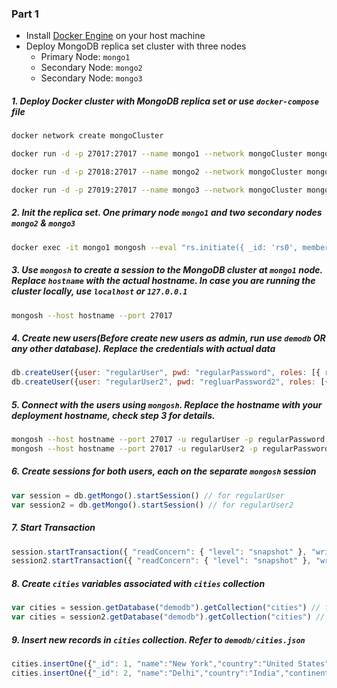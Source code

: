 ### Part 1
* Install [Docker Engine](https://docs.docker.com/engine/install/) on your host machine 
* Deploy MongoDB replica set cluster with three nodes
	* Primary Node: `mongo1`
	* Secondary Node: `mongo2`
	* Secondary Node: `mongo3`
##### 1. Deploy Docker cluster with MongoDB replica set or use `docker-compose` file
```bash
docker network create mongoCluster

docker run -d -p 27017:27017 --name mongo1 --network mongoCluster mongo:5 mongod --replSet rs0 --bind_ip localhost,mongo1`

docker run -d -p 27018:27017 --name mongo2 --network mongoCluster mongo:5 mongod --replSet rs0 --bind_ip localhost,mongo2

docker run -d -p 27019:27017 --name mongo3 --network mongoCluster mongo:5 mongod --replSet rs0 --bind_ip localhost,mongo3
```

##### 2. Init the replica set. One primary node `mongo1` and two secondary nodes `mongo2` & `mongo3`
```bash
docker exec -it mongo1 mongosh --eval "rs.initiate({ _id: 'rs0', members: [ {_id: 0, host: 'mongo1'}, {_id: 1, host: 'mongo2'}, {_id: 2, host: 'mongo3'} ] })" 
```

##### 3. Use `mongosh` to create a session to the MongoDB cluster at `mongo1` node. Replace `hostname` with the actual hostname. In case you are running the cluster locally, use `localhost` or `127.0.0.1`
```bash
mongosh --host hostname --port 27017
```

##### 4. Create new users(Before create new users as admin, run use `demodb` OR any other database). Replace the credentials with actual data
```javascript
db.createUser({user: "regularUser", pwd: "regularPassword", roles: [{ role: "readWrite", db: "admin" }]})
db.createUser({user: "regularUser2", pwd: "regluarPassword2", roles: [{ role: "readWrite", db: "admin" }]})
```

##### 5. Connect with the users using `mongosh`. Replace the hostname with your deployment hostname, check step 3 for details.
```bash
mongosh --host hostname --port 27017 -u regularUser -p regularPassword --authenticationDatabase admin
mongosh --host hostname --port 27017 -u regularUser2 -p regularPassword2 --authenticationDatabase admin
```

##### 6. Create sessions for both users, each on the separate `mongosh` session
```javascript
var session = db.getMongo().startSession() // for regularUser
var session2 = db.getMongo().startSession() // for regularUser2
```


##### 7. Start Transaction
```javascript
session.startTransaction({ "readConcern": { "level": "snapshot" }, "writeConcern": { "w": "majority" }}) 
session2.startTransaction({ "readConcern": { "level": "snapshot" }, "writeConcern": { "w": "majority" }}) //for regularUser2
```

##### 8. Create `cities` variables associated with `cities` collection
```javascript
var cities = session.getDatabase("demodb").getCollection("cities") // for regularUser
var cities = session2.getDatabase("demodb").getCollection("cities") // for regularUser2
```

##### 9. Insert new records in `cities` collection. Refer to `demodb/cities.json` 
```javascript
cities.insertOne({"_id": 1, "name":"New York","country":"United States","continent":"North America","population":18.819 }) // for regularUser
cities.insertOne({"_id": 2, "name":"Delhi","country":"India","continent":"Asia","population":28.514}) // for regularUser2
```